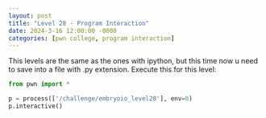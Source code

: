 ```yaml
---
layout: post
title: "Level 28 - Program Interaction"
date: 2024-3-16 12:00:00 -0000
categories: [pwn college, program interaction]
---
```

This levels are the same as the ones with ipython, but this time now u need to save into a file with .py extension. Execute this for this level:
```python
from pwn import *

p = process(['/challenge/embryoio_level28'], env=0)
p.interactive()
``` 
